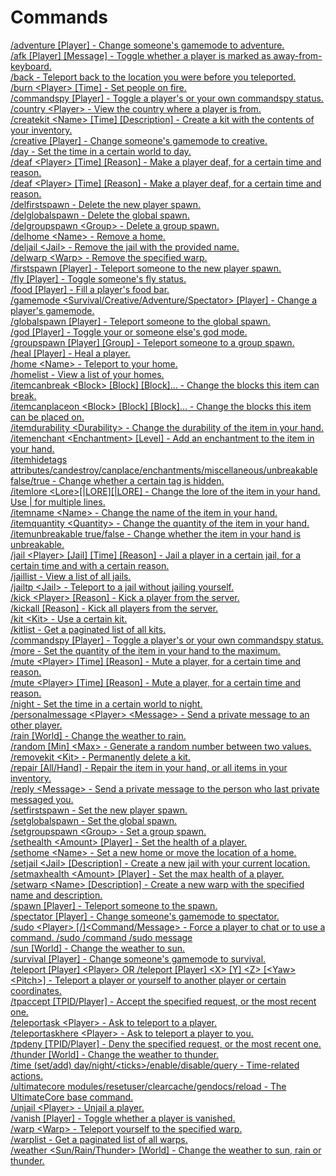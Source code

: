 Commands
====

[/adventure \[Player\] - Change someone's gamemode to adventure.](commands/adventure.md)<br>
[/afk \[Player\] \[Message\] - Toggle whether a player is marked as away-from-keyboard.](commands/afk.md)<br>
[/back - Teleport back to the location you were before you teleported.](commands/back.md)<br>
[/burn \<Player\> \[Time\] - Set people on fire.](commands/burn.md)<br>
[/commandspy \[Player\] - Toggle a player's or your own commandspy status.](commands/commandspy.md)<br>
[/country \<Player\> - View the country where a player is from.](commands/country.md)<br>
[/createkit \<Name\> \[Time\] \[Description\] - Create a kit with the contents of your inventory.](commands/createkit.md)<br>
[/creative \[Player\] - Change someone's gamemode to creative.](commands/creative.md)<br>
[/day - Set the time in a certain world to day.](commands/day.md)<br>
[/deaf \<Player\> \[Time\] \[Reason\] - Make a player deaf, for a certain time and reason.](commands/deaf.md)<br>
[/deaf \<Player\> \[Time\] \[Reason\] - Make a player deaf, for a certain time and reason.](commands/deaf.md)<br>
[/delfirstspawn - Delete the new player spawn.](commands/delfirstspawn.md)<br>
[/delglobalspawn - Delete the global spawn.](commands/delglobalspawn.md)<br>
[/delgroupspawn \<Group\> - Delete a group spawn.](commands/delgroupspawn.md)<br>
[/delhome \<Name\> - Remove a home.](commands/delhome.md)<br>
[/deljail \<Jail\> - Remove the jail with the provided name.](commands/deljail.md)<br>
[/delwarp \<Warp\> - Remove the specified warp.](commands/delwarp.md)<br>
[/firstspawn \[Player\] - Teleport someone to the new player spawn.](commands/firstspawn.md)<br>
[/fly \[Player\] - Toggle someone's fly status.](commands/fly.md)<br>
[/food \[Player\] - Fill a player's food bar.](commands/food.md)<br>
[/gamemode \<Survival/Creative/Adventure/Spectator\> \[Player\] - Change a player's gamemode.](commands/gamemode.md)<br>
[/globalspawn \[Player\] - Teleport someone to the global spawn.](commands/globalspawn.md)<br>
[/god \[Player\] - Toggle your or someone else's god mode.](commands/god.md)<br>
[/groupspawn \[Player\] \[Group\] - Teleport someone to a group spawn.](commands/groupspawn.md)<br>
[/heal \[Player\] - Heal a player.](commands/heal.md)<br>
[/home \<Name\> - Teleport to your home.](commands/home.md)<br>
[/homelist - View a list of your homes.](commands/homelist.md)<br>
[/itemcanbreak \<Block\> \[Block\] \[Block\]... - Change the blocks this item can break.](commands/itemcanbreak.md)<br>
[/itemcanplaceon \<Block\> \[Block\] \[Block\]... - Change the blocks this item can be placed on.](commands/itemcanplaceon.md)<br>
[/itemdurability \<Durability\> - Change the durability of the item in your hand.](commands/itemdurability.md)<br>
[/itemenchant \<Enchantment\> \[Level\] - Add an enchantment to the item in your hand.](commands/itemenchant.md)<br>
[/itemhidetags attributes/candestroy/canplace/enchantments/miscellaneous/unbreakable false/true - Change whether a certain tag is hidden.](commands/itemhidetags.md)<br>
[/itemlore \<Lore\>\[|LORE\]\[|LORE\] - Change the lore of the item in your hand. Use | for multiple lines.](commands/itemlore.md)<br>
[/itemname \<Name\> - Change the name of the item in your hand.](commands/itemname.md)<br>
[/itemquantity \<Quantity\> - Change the quantity of the item in your hand.](commands/itemquantity.md)<br>
[/itemunbreakable true/false - Change whether the item in your hand is unbreakable.](commands/itemunbreakable.md)<br>
[/jail \<Player\> \[Jail\] \[Time\] \[Reason\] - Jail a player in a certain jail, for a certain time and with a certain reason.](commands/jail.md)<br>
[/jaillist - View a list of all jails.](commands/jaillist.md)<br>
[/jailtp \<Jail\> - Teleport to a jail without jailing yourself.](commands/jailtp.md)<br>
[/kick \<Player\> \[Reason\] - Kick a player from the server.](commands/kick.md)<br>
[/kickall \[Reason\] - Kick all players from the server.](commands/kickall.md)<br>
[/kit \<Kit\> - Use a certain kit.](commands/kit.md)<br>
[/kitlist - Get a paginated list of all kits.](commands/kitlist.md)<br>
[/commandspy \[Player\] - Toggle a player's or your own commandspy status.](commands/messagespy.md)<br>
[/more - Set the quantity of the item in your hand to the maximum.](commands/more.md)<br>
[/mute \<Player\> \[Time\] \[Reason\] - Mute a player, for a certain time and reason.](commands/mute.md)<br>
[/mute \<Player\> \[Time\] \[Reason\] - Mute a player, for a certain time and reason.](commands/mute.md)<br>
[/night - Set the time in a certain world to night.](commands/night.md)<br>
[/personalmessage \<Player\> \<Message\> - Send a private message to an other player.](commands/personalmessage.md)<br>
[/rain \[World\] - Change the weather to rain.](commands/rain.md)<br>
[/random \[Min\] \<Max\> - Generate a random number between two values.](commands/random.md)<br>
[/removekit \<Kit\> - Permanently delete a kit.](commands/removekit.md)<br>
[/repair \[All/Hand\] - Repair the item in your hand, or all items in your inventory.](commands/repair.md)<br>
[/reply \<Message\> - Send a private message to the person who last private messaged you.](commands/reply.md)<br>
[/setfirstspawn - Set the new player spawn.](commands/setfirstspawn.md)<br>
[/setglobalspawn - Set the global spawn.](commands/setglobalspawn.md)<br>
[/setgroupspawn \<Group\> - Set a group spawn.](commands/setgroupspawn.md)<br>
[/sethealth \<Amount\> \[Player\] - Set the health of a player.](commands/sethealth.md)<br>
[/sethome \<Name\> - Set a new home or move the location of a home.](commands/sethome.md)<br>
[/setjail \<Jail\> \[Description\] - Create a new jail with your current location.](commands/setjail.md)<br>
[/setmaxhealth \<Amount\> \[Player\] - Set the max health of a player.](commands/setmaxhealth.md)<br>
[/setwarp \<Name\> \[Description\] - Create a new warp with the specified name and description.](commands/setwarp.md)<br>
[/spawn \[Player\] - Teleport someone to the spawn.](commands/spawn.md)<br>
[/spectator \[Player\] - Change someone's gamemode to spectator.](commands/spectator.md)<br>
[/sudo \<Player\> \[/\]\<Command/Message\> - Force a player to chat or to use a command.
/sudo <Player> /command
/sudo <Player> message](commands/sudo.md)<br>
[/sun \[World\] - Change the weather to sun.](commands/sun.md)<br>
[/survival \[Player\] - Change someone's gamemode to survival.](commands/survival.md)<br>
[/teleport \[Player\] \<Player\> OR /teleport \[Player\] \<X\> \[Y\] \<Z\> \[\<Yaw\> \<Pitch\>\] - Teleport a player or yourself to another player or certain coordinates.](commands/teleport.md)<br>
[/tpaccept \[TPID/Player\] - Accept the specified request, or the most recent one.](commands/teleportaccept.md)<br>
[/teleportask \<Player\> - Ask to teleport to a player.](commands/teleportask.md)<br>
[/teleportaskhere \<Player\> - Ask to teleport a player to you.](commands/teleportaskhere.md)<br>
[/tpdeny \[TPID/Player\] - Deny the specified request, or the most recent one.](commands/teleportdeny.md)<br>
[/thunder \[World\] - Change the weather to thunder.](commands/thunder.md)<br>
[/time (set/add) day/night/\<ticks\>/enable/disable/query - Time-related actions.](commands/time.md)<br>
[/ultimatecore modules/resetuser/clearcache/gendocs/reload - The UltimateCore base command.](commands/ultimatecore.md)<br>
[/unjail \<Player\> - Unjail a player.](commands/unjail.md)<br>
[/vanish \[Player\] - Toggle whether a player is vanished.](commands/vanish.md)<br>
[/warp \<Warp\> - Teleport yourself to the specified warp.](commands/warp.md)<br>
[/warplist - Get a paginated list of all warps.](commands/warplist.md)<br>
[/weather \<Sun/Rain/Thunder\> \[World\] - Change the weather to sun, rain or thunder.](commands/weather.md)<br>
